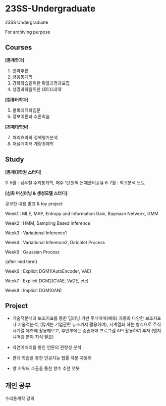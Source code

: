 # 23SS-Undergraduate
23SS Undergraduate

For archiving purpose

## Courses

**[통계학과]**
1. 인과추론
2. 금융통계학
3. 강화학습을위한 확률과정과표집
4. 생명과학을위한 데이터과학

**[컴퓨터학과]**

5. 볼록최적화입문
6. 정보이론과 추론학습

**[경제대학원]**

7. 처리효과와 정책평가분석
8. 패널데이터 계량경제학




## Study

**[통계대학원 스터디]**

3-5월 : 김우철 수리통계학, 매주 1단원씩 문제풀이공유
6-7월 : 회귀분석 노트


**[심화 머신러닝 & 생성모델 스터디]**

공부한 내용 발표 & toy project

Week1 : MLE, MAP, Entropy and Information Gain, Bayesian Network, GMM

Week2 : HMM, Sampling Based Inference

Week3 : Variational Inference1

Week4 : Variational Inference2, Dirichlet Process

Week5 : Gaussian Process

(after mid term)

Week6 : Explicit DGM1(AutoEncoder, VAE)

Week7 : Explicit DGM2(CVAE, VaDE, etc)

Week8 : Implicit DGM(GAN)



## Project

- 기술적분석과 보조지표를 통한 딥러닝 기반 주식매매(예측) 자동화
다양한 보조지표나 기술적분석, (많게는 기업관련 뉴스까지 활용하여), 시계열화 하는 방식으로 주식 시계열 예측에 활용해보고, 
후반부에는 증권매매 프로그램 API 활용하여 투자 (엔지니어링 분야 지식 필요)

- 자연어처리를 통한 언론의 편향성 분석
- 판례 학습을 통한 인공지능 법률 자문 자동화
- 향 키워드 추출을 통한 향수 추천 챗봇


## 개인 공부
수리통계학 강의 




